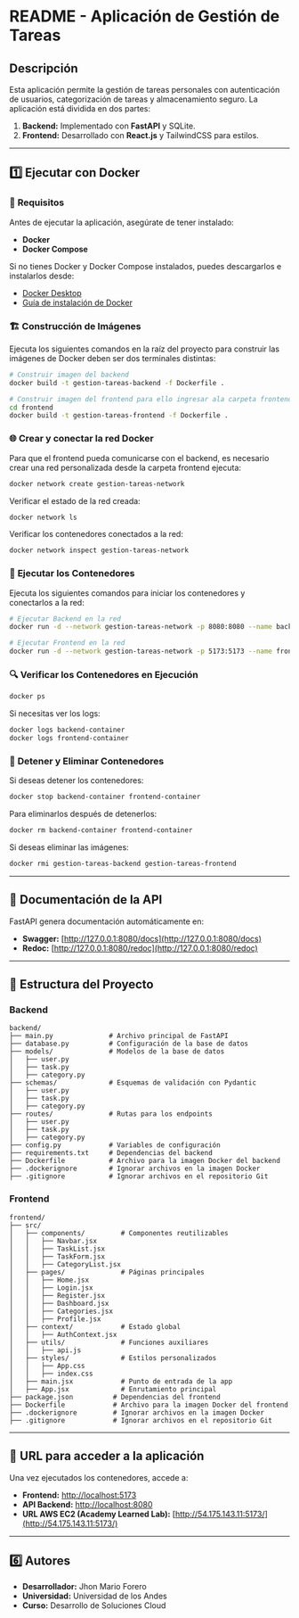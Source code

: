 # README - Aplicación de Gestión de Tareas

## Descripción
Esta aplicación permite la gestión de tareas personales con autenticación de usuarios, categorización de tareas y almacenamiento seguro.
La aplicación está dividida en dos partes:
1. **Backend:** Implementado con **FastAPI** y SQLite.
2. **Frontend:** Desarrollado con **React.js** y TailwindCSS para estilos.

---

## 1️⃣ **Ejecutar con Docker**

### 📌 **Requisitos**
Antes de ejecutar la aplicación, asegúrate de tener instalado:
- **Docker**
- **Docker Compose**

Si no tienes Docker y Docker Compose instalados, puedes descargarlos e instalarlos desde:
- [Docker Desktop](https://www.docker.com/products/docker-desktop/)
- [Guía de instalación de Docker](https://docs.docker.com/get-docker/)

### 🏗 **Construcción de Imágenes**
Ejecuta los siguientes comandos en la raíz del proyecto para construir las imágenes de Docker deben ser dos terminales distintas:

```bash
# Construir imagen del backend
docker build -t gestion-tareas-backend -f Dockerfile .

# Construir imagen del frontend para ello ingresar ala carpeta frontend
cd frontend
docker build -t gestion-tareas-frontend -f Dockerfile .
```

### 🌐 **Crear y conectar la red Docker**
Para que el frontend pueda comunicarse con el backend, es necesario crear una red personalizada desde la carpeta frontend ejecuta:

```bash
docker network create gestion-tareas-network
```
Verificar el estado de la red creada:
```bash
docker network ls
```
Verificar los contenedores conectados a la red:
```bash
docker network inspect gestion-tareas-network

```

### 🚀 **Ejecutar los Contenedores**
Ejecuta los siguientes comandos para iniciar los contenedores y conectarlos a la red:

```bash
# Ejecutar Backend en la red
docker run -d --network gestion-tareas-network -p 8080:8080 --name backend-container gestion-tareas-backend

# Ejecutar Frontend en la red
docker run -d --network gestion-tareas-network -p 5173:5173 --name frontend-container gestion-tareas-frontend
```

### 🔍 **Verificar los Contenedores en Ejecución**
```bash
docker ps
```

Si necesitas ver los logs:
```bash
docker logs backend-container
docker logs frontend-container
```

### 🛑 **Detener y Eliminar Contenedores**
Si deseas detener los contenedores:
```bash
docker stop backend-container frontend-container
```
Para eliminarlos después de detenerlos:
```bash
docker rm backend-container frontend-container
```
Si deseas eliminar las imágenes:
```bash
docker rmi gestion-tareas-backend gestion-tareas-frontend
```
---

## 📄 **Documentación de la API**
FastAPI genera documentación automáticamente en:
- **Swagger:** [http://127.0.0.1:8080/docs](http://127.0.0.1:8080/docs)
- **Redoc:** [http://127.0.0.1:8080/redoc](http://127.0.0.1:8080/redoc)

---

## 📂 **Estructura del Proyecto**

### **Backend**
```
backend/
├── main.py              # Archivo principal de FastAPI
├── database.py          # Configuración de la base de datos
├── models/              # Modelos de la base de datos
│   ├── user.py
│   ├── task.py
│   ├── category.py
├── schemas/             # Esquemas de validación con Pydantic
│   ├── user.py
│   ├── task.py
│   ├── category.py
├── routes/              # Rutas para los endpoints
│   ├── user.py
│   ├── task.py
│   ├── category.py
├── config.py            # Variables de configuración
├── requirements.txt     # Dependencias del backend
├── Dockerfile           # Archivo para la imagen Docker del backend
├── .dockerignore        # Ignorar archivos en la imagen Docker
├── .gitignore           # Ignorar archivos en el repositorio Git
```

### **Frontend**
```
frontend/
├── src/
│   ├── components/         # Componentes reutilizables
│   │   ├── Navbar.jsx
│   │   ├── TaskList.jsx
│   │   ├── TaskForm.jsx
│   │   ├── CategoryList.jsx
│   ├── pages/              # Páginas principales
│   │   ├── Home.jsx
│   │   ├── Login.jsx
│   │   ├── Register.jsx
│   │   ├── Dashboard.jsx
│   │   ├── Categories.jsx
│   │   ├── Profile.jsx
│   ├── context/            # Estado global
│   │   ├── AuthContext.jsx
│   ├── utils/              # Funciones auxiliares
│   │   ├── api.js
│   ├── styles/             # Estilos personalizados
│   │   ├── App.css
│   │   ├── index.css
│   ├── main.jsx            # Punto de entrada de la app
│   ├── App.jsx             # Enrutamiento principal
├── package.json          # Dependencias del frontend
├── Dockerfile            # Archivo para la imagen Docker del frontend
├── .dockerignore         # Ignorar archivos en la imagen Docker
├── .gitignore            # Ignorar archivos en el repositorio Git
```

---

## 🔗 **URL para acceder a la aplicación**

Una vez ejecutados los contenedores, accede a:
- **Frontend:** [http://localhost:5173](http://localhost:5173)
- **API Backend:** [http://localhost:8080](http://localhost:8080)
- **URL AWS EC2 (Academy Learned Lab):** [http://54.175.143.11:5173/](http://54.175.143.11:5173/) 

---

## 6️⃣ **Autores**
- **Desarrollador:** Jhon Mario Forero
- **Universidad:** Universidad de los Andes
- **Curso:** Desarrollo de Soluciones Cloud

 